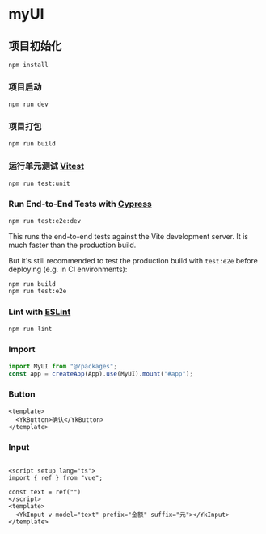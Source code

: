 # myUI

## 项目初始化

```sh
npm install
```

### 项目启动

```sh
npm run dev
```

### 项目打包

```sh
npm run build
```

### 运行单元测试 [Vitest](https://vitest.dev/)

```sh
npm run test:unit
```

### Run End-to-End Tests with [Cypress](https://www.cypress.io/)

```sh
npm run test:e2e:dev
```

This runs the end-to-end tests against the Vite development server.
It is much faster than the production build.

But it's still recommended to test the production build with `test:e2e` before
deploying (e.g. in CI environments):

```sh
npm run build
npm run test:e2e
```

### Lint with [ESLint](https://eslint.org/)

```sh
npm run lint
```

### Import

```typescript
import MyUI from "@/packages";
const app = createApp(App).use(MyUI).mount("#app");
```

### Button

```vue
<template>
  <YkButton>确认</YkButton>
</template>
```

### Input

```vue

<script setup lang="ts">
import { ref } from "vue";

const text = ref("")
</script>
<template>
  <YkInput v-model="text" prefix="金额" suffix="元"></YkInput>
</template>
```
